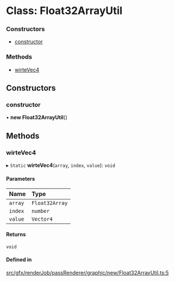 # Class: Float32ArrayUtil

### Constructors

- [constructor](Float32ArrayUtil.md#constructor)

### Methods

- [wirteVec4](Float32ArrayUtil.md#wirtevec4)

## Constructors

### constructor

• **new Float32ArrayUtil**()

## Methods

### wirteVec4

▸ `Static` **wirteVec4**(`array`, `index`, `value`): `void`

#### Parameters

| Name | Type |
| :------ | :------ |
| `array` | `Float32Array` |
| `index` | `number` |
| `value` | `Vector4` |

#### Returns

`void`

#### Defined in

[src/gfx/renderJob/passRenderer/graphic/new/Float32ArrayUtil.ts:5](https://github.com/Orillusion/orillusion/blob/main/src/gfx/renderJob/passRenderer/graphic/new/Float32ArrayUtil.ts#L5)
